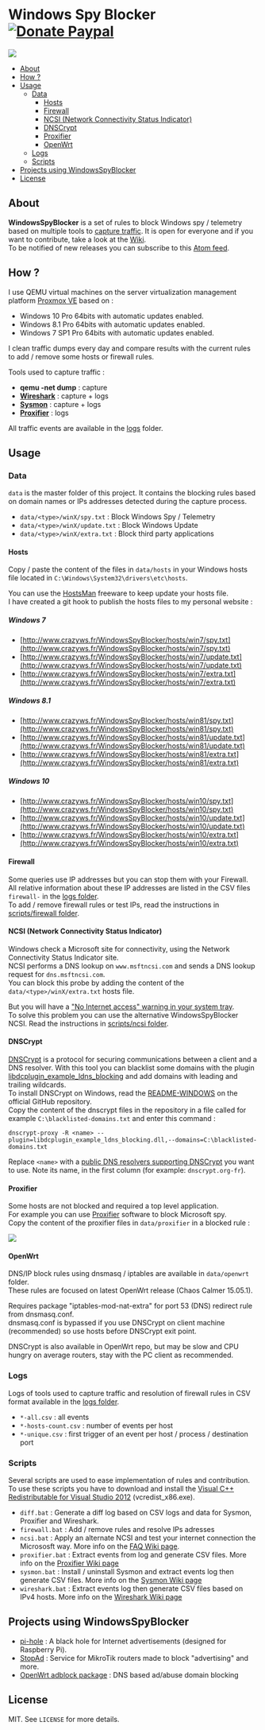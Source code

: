 # Windows Spy Blocker [![Donate Paypal](https://img.shields.io/badge/donate-paypal-blue.svg)](https://www.paypal.me/crazyws)

![](../../wiki/img/logo-20160521.png)

<!-- START doctoc generated TOC please keep comment here to allow auto update -->
<!-- DON'T EDIT THIS SECTION, INSTEAD RE-RUN doctoc TO UPDATE -->


- [About](#about)
- [How ?](#how-)
- [Usage](#usage)
  - [Data](#data)
    - [Hosts](#hosts)
    - [Firewall](#firewall)
    - [NCSI (Network Connectivity Status Indicator)](#ncsi-network-connectivity-status-indicator)
    - [DNSCrypt](#dnscrypt)
    - [Proxifier](#proxifier)
    - [OpenWrt](#openwrt)
  - [Logs](#logs)
  - [Scripts](#scripts)
- [Projects using WindowsSpyBlocker](#projects-using-windowsspyblocker)
- [License](#license)

<!-- END doctoc generated TOC please keep comment here to allow auto update -->

## About

**WindowsSpyBlocker** is a set of rules to block Windows spy / telemetry based on multiple tools to [capture traffic](../../wiki/Capture%20traffic). It is open for everyone and if you want to contribute, take a look at the [Wiki](../../wiki).<br />
To be notified of new releases you can subscribe to this [Atom feed](https://github.com/crazy-max/WindowsSpyBlocker/releases.atom).

## How ?

I use QEMU virtual machines on the server virtualization management platform [Proxmox VE](https://www.proxmox.com/en/) based on :

* Windows 10 Pro 64bits with automatic updates enabled.
* Windows 8.1 Pro 64bits with automatic updates enabled.
* Windows 7 SP1 Pro 64bits with automatic updates enabled.

I clean traffic dumps every day and compare results with the current rules to add / remove some hosts or firewall rules.

Tools used to capture traffic :
* **qemu -net dump** : capture
* **[Wireshark](../../wiki/captureWireshark)** : capture + logs
* **[Sysmon](../../wiki/captureSysmon)** : capture + logs
* **[Proxifier](../../wiki/captureProxifier)** : logs

All traffic events are available in the [logs](#logs) folder.

## Usage

### Data

`data` is the master folder of this project. It contains the blocking rules based on domain names or IPs addresses detected during the capture process.
* `data/<type>/winX/spy.txt` : Block Windows Spy / Telemetry
* `data/<type>/winX/update.txt` : Block Windows Update
* `data/<type>/winX/extra.txt` : Block third party applications

#### Hosts

Copy / paste the content of the files in `data/hosts` in your Windows hosts file located in `C:\Windows\System32\drivers\etc\hosts`.<br />

You can use the [HostsMan](http://www.abelhadigital.com/hostsman) freeware to keep update your hosts file.<br />
I have created a git hook to publish the hosts files to my personal website :

##### Windows 7
* [http://www.crazyws.fr/WindowsSpyBlocker/hosts/win7/spy.txt](http://www.crazyws.fr/WindowsSpyBlocker/hosts/win7/spy.txt)
* [http://www.crazyws.fr/WindowsSpyBlocker/hosts/win7/update.txt](http://www.crazyws.fr/WindowsSpyBlocker/hosts/win7/update.txt)
* [http://www.crazyws.fr/WindowsSpyBlocker/hosts/win7/extra.txt](http://www.crazyws.fr/WindowsSpyBlocker/hosts/win7/extra.txt)

##### Windows 8.1
* [http://www.crazyws.fr/WindowsSpyBlocker/hosts/win81/spy.txt](http://www.crazyws.fr/WindowsSpyBlocker/hosts/win81/spy.txt)
* [http://www.crazyws.fr/WindowsSpyBlocker/hosts/win81/update.txt](http://www.crazyws.fr/WindowsSpyBlocker/hosts/win81/update.txt)
* [http://www.crazyws.fr/WindowsSpyBlocker/hosts/win81/extra.txt](http://www.crazyws.fr/WindowsSpyBlocker/hosts/win81/extra.txt)

##### Windows 10
* [http://www.crazyws.fr/WindowsSpyBlocker/hosts/win10/spy.txt](http://www.crazyws.fr/WindowsSpyBlocker/hosts/win10/spy.txt)
* [http://www.crazyws.fr/WindowsSpyBlocker/hosts/win10/update.txt](http://www.crazyws.fr/WindowsSpyBlocker/hosts/win10/update.txt)
* [http://www.crazyws.fr/WindowsSpyBlocker/hosts/win10/extra.txt](http://www.crazyws.fr/WindowsSpyBlocker/hosts/win10/extra.txt)

#### Firewall

Some queries use IP addresses but you can stop them with your Firewall.<br />
All relative information about these IP addresses are listed in the CSV files `firewall-` in the [logs folder](logs).<br />
To add / remove firewall rules or test IPs, read the instructions in [scripts/firewall folder](scripts/firewall).

#### NCSI (Network Connectivity Status Indicator)

Windows check a Microsoft site for connectivity, using the Network Connectivity Status Indicator site.<br />
NCSI performs a DNS lookup on `www.msftncsi.com` and sends a DNS lookup request for `dns.msftncsi.com`.<br />
You can block this probe by adding the content of the `data/<type>/winX/extra.txt` hosts file.<br />

But you will have a ["No Internet access" warning in your system tray](../../wiki/FAQ#no-internet-access-on-my-network-card).<br />
To solve this problem you can use the alternative WindowsSpyBlocker NCSI. Read the instructions in [scripts/ncsi folder](scripts/ncsi).

#### DNSCrypt

[DNSCrypt](https://dnscrypt.org/) is a protocol for securing communications between a client and a DNS resolver. With this tool you can blacklist some domains with the plugin [libdcplugin_example_ldns_blocking](https://github.com/jedisct1/dnscrypt-proxy#plugins) and add domains with leading and trailing wildcards.<br />
To install DNSCrypt on Windows, read the [README-WINDOWS](https://github.com/jedisct1/dnscrypt-proxy/blob/master/README-WINDOWS.markdown) on the official GitHub repository.<br />
Copy the content of the dnscrypt files in the repository in a file called for example `C:\blacklisted-domains.txt` and enter this command :

```
dnscrypt-proxy -R <name> --plugin=libdcplugin_example_ldns_blocking.dll,--domains=C:\blacklisted-domains.txt
```

Replace `<name>` with a [public DNS resolvers supporting DNSCrypt](https://github.com/jedisct1/dnscrypt-proxy/blob/master/dnscrypt-resolvers.csv) you want to use. Note its name, in the first column (for example: `dnscrypt.org-fr`).

#### Proxifier

Some hosts are not blocked and required a top level application.<br />
For example you can use [Proxifier](https://www.proxifier.com/) software to block Microsoft spy.<br />
Copy the content of the proxifier files in `data/proxifier` in a blocked rule :

![](../../wiki/img/proxifierRules-20160516.png)

#### OpenWrt

DNS/IP block rules using dnsmasq / iptables are available in `data/openwrt` folder.<br />
These rules are focused on latest OpenWrt release (Chaos Calmer 15.05.1).<br />

Requires package "iptables-mod-nat-extra" for port 53 (DNS) redirect rule from dnsmasq.conf.<br />
dnsmasq.conf is bypassed if you use DNSCrypt on client machine (recommended) so use hosts before DNSCrypt exit point.<br />

DNSCrypt is also available in OpenWrt repo, but may be slow and CPU hungry on average routers, stay with the PC client as recommended.

### Logs

Logs of tools used to capture traffic and resolution of firewall rules in CSV format available in the [logs folder](logs).
* `*-all.csv` : all events
* `*-hosts-count.csv` : number of events per host
* `*-unique.csv` : first trigger of an event per host / process / destination port

### Scripts

Several scripts are used to ease implementation of rules and contribution. To use these scripts you have to download and install the [Visual C++ Redistributable for Visual Studio 2012](https://www.microsoft.com/en-us/download/details.aspx?id=30679) (vcredist_x86.exe).
* `diff.bat` : Generate a diff log based on CSV logs and data for Sysmon, Proxifier and Wireshark.
* `firewall.bat` : Add / remove rules and resolve IPs adresses
* `ncsi.bat` : Apply an alternate NCSI and test your internet connection the Micrososft way. More info on the [FAQ Wiki page](../../wiki/FAQ#what-is-ncsi-).
* `proxifier.bat` : Extract events from log and generate CSV files. More info on the [Proxifier Wiki page](../../wiki/captureProxifier)
* `sysmon.bat` : Install / uninstall Sysmon and extract events log then generate CSV files. More info on the [Sysmon Wiki page](../../wiki/captureSysmon)
* `wireshark.bat` : Extract events log then generate CSV files based on IPv4 hosts. More info on the [Wireshark Wiki page](../../wiki/captureWireshark)

## Projects using WindowsSpyBlocker

* [pi-hole](https://pi-hole.net/) : A black hole for Internet advertisements (designed for Raspberry Pi).
* [StopAd](http://stopad.generate.club/) : Service for MikroTik routers made to block "advertising" and more.
* [OpenWrt adblock package](https://github.com/openwrt/packages/tree/master/net/adblock/files) : DNS based ad/abuse domain blocking

## License

MIT. See `LICENSE` for more details.
